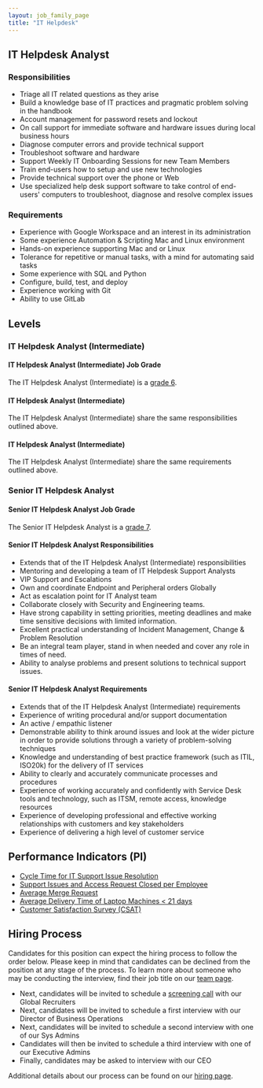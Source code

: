 ```yaml
---
layout: job_family_page
title: "IT Helpdesk"
---
```


## IT Helpdesk Analyst

### Responsibilities

- Triage all IT related questions as they arise
- Build a knowledge base of IT practices and pragmatic problem solving in the handbook
- Account management for password resets and lockout
- On call support for immediate software and hardware issues during local business hours
- Diagnose computer errors and provide technical support
- Troubleshoot software and hardware
- Support Weekly IT Onboarding Sessions for new Team Members
- Train end-users how to setup and use new technologies
- Provide technical support over the phone or Web
- Use specialized help desk support software to take control of end-users' computers to troubleshoot, diagnose and resolve complex issues

### Requirements

- Experience with Google Workspace and an interest in its administration
- Some experience Automation & Scripting Mac and Linux environment
- Hands-on experience supporting Mac and or Linux
- Tolerance for repetitive or manual tasks, with a mind for automating said tasks
- Some experience with SQL and Python
- Configure, build, test, and deploy
- Experience working with Git
- Ability to use GitLab

## Levels

### IT Helpdesk Analyst (Intermediate)

#### IT Helpdesk Analyst (Intermediate) Job Grade

The IT Helpdesk Analyst (Intermediate) is a [grade 6](/handbook/total-rewards/compensation/compensation-calculator/#gitlab-job-grades).

#### IT Helpdesk Analyst (Intermediate)

The IT Helpdesk Analyst (Intermediate) share the same responsibilities outlined above.

#### IT Helpdesk Analyst (Intermediate)

The IT Helpdesk Analyst (Intermediate) share the same requirements outlined above.

### Senior IT Helpdesk Analyst

#### Senior IT Helpdesk Analyst Job Grade

The Senior IT Helpdesk Analyst is a [grade 7](/handbook/total-rewards/compensation/compensation-calculator/#gitlab-job-grades).

#### Senior IT Helpdesk Analyst Responsibilities

- Extends that of the IT Helpdesk Analyst (Intermediate) responsibilities
- Mentoring and developing a team of IT Helpdesk Support Analysts
- VIP Support and Escalations
- Own and coordinate Endpoint and Peripheral orders Globally
- Act as escalation point for IT Analyst team
- Collaborate closely with Security and Engineering teams.
- Have strong capability in setting priorities, meeting deadlines and make time sensitive decisions with limited information.
- Excellent practical understanding of Incident Management, Change &  Problem Resolution
- Be an integral team player, stand in when needed and cover any role in times of need.
- Ability to analyse problems and present solutions to technical support issues.


#### Senior IT Helpdesk Analyst Requirements

- Extends that of the IT Helpdesk Analyst (Intermediate) requirements
- Experience of writing procedural and/or support documentation
- An active / empathic listener
- Demonstrable ability to think around issues and look at the wider picture in order to provide solutions through a variety of problem-solving techniques
- Knowledge and understanding of best practice framework (such as ITIL, ISO20k) for the delivery of IT services
- Ability to clearly and accurately communicate processes and procedures
- Experience of working accurately and confidently with Service Desk tools and technology, such as ITSM, remote access, knowledge resources
- Experience of developing professional and effective working relationships with customers and key stakeholders
- Experience of delivering a high level of customer service

## Performance Indicators (PI)

- [Cycle Time for IT Support Issue Resolution](/handbook/business-technology/metrics/#cycle-time-for-it-support-issue-resolution)
- [Support Issues and Access Request Closed per Employee](/handbook/business-technology/metrics/#support-tickets-and-access-request-closed-per-employee)
- [Average Merge Request](/handbook/business-technology/metrics/#average-merge-request)
- [Average Delivery Time of Laptop Machines < 21 days](/handbook/business-technology/metrics/#average-delivery-time-of-laptop-machines--21-days)
- [Customer Satisfaction Survey (CSAT)](/handbook/business-technology/metrics/#customer-satisfaction-survey-csat)


## Hiring Process

Candidates for this position can expect the hiring process to follow the order below. Please keep in mind that candidates can be declined from the position at any stage of the process. To learn more about someone who may be conducting the interview, find their job title on our [team page](https://about.gitlab.com/company/team/).

- Next, candidates will be invited to schedule a [screening call](/handbook/hiring/#screening-call) with our Global Recruiters
- Next, candidates will be invited to schedule a first interview with our Director of Business Operations
- Next, candidates will be invited to schedule a second interview with one of our Sys Admins
- Candidates will then be invited to schedule a third interview with one of our Executive Admins
- Finally, candidates may be asked to interview with our CEO

Additional details about our process can be found on our [hiring page](/handbook/hiring/).


